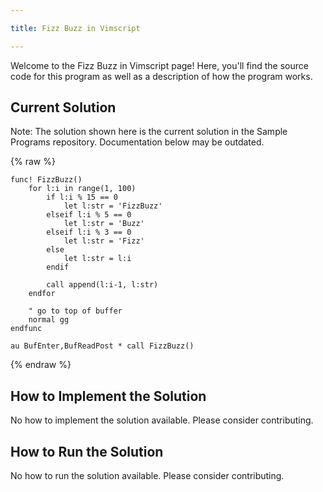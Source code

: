 ```yaml
---

title: Fizz Buzz in Vimscript

---
```


Welcome to the Fizz Buzz in Vimscript page! Here, you'll find the source code for this program as well as a description of how the program works.

## Current Solution

Note: The solution shown here is the current solution in the Sample Programs repository. Documentation below may be outdated.

{% raw %}

```Vimscript
func! FizzBuzz()
    for l:i in range(1, 100)
        if l:i % 15 == 0
            let l:str = 'FizzBuzz'
        elseif l:i % 5 == 0
            let l:str = 'Buzz'
        elseif l:i % 3 == 0
            let l:str = 'Fizz'
        else
            let l:str = l:i
        endif

        call append(l:i-1, l:str)
    endfor

    " go to top of buffer
    normal gg
endfunc

au BufEnter,BufReadPost * call FizzBuzz()

```

{% endraw %}

## How to Implement the Solution

No how to implement the solution available. Please consider contributing.

## How to Run the Solution

No how to run the solution available. Please consider contributing.